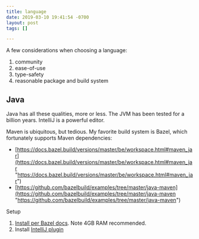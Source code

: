 ```yaml
---
title: language
date: 2019-03-10 19:41:54 -0700
layout: post
tags: []

---
```

A few considerations when choosing a language:

1. community
2. ease-of-use
3. type-safety
4. reasonable package and build system

## Java

Java has all these qualities, more or less. The JVM has been tested for a billion years. IntelliJ is a powerful editor.

Maven is ubiquitous, but tedious. My favorite build system is Bazel, which fortunately supports Maven dependencies:

* [https://docs.bazel.build/versions/master/be/workspace.html#maven_jar](https://docs.bazel.build/versions/master/be/workspace.html#maven_jar "https://docs.bazel.build/versions/master/be/workspace.html#maven_jar")
* [https://github.com/bazelbuild/examples/tree/master/java-maven](https://github.com/bazelbuild/examples/tree/master/java-maven "https://github.com/bazelbuild/examples/tree/master/java-maven")

Setup

1. [Install per Bazel docs](https://docs.bazel.build/versions/master/install-ubuntu.html "Bazel installation docs"). Note 4GB RAM recommended.
2. Install [IntelliJ plugin](https://ij.bazel.build/docs/bazel-plugin.html)